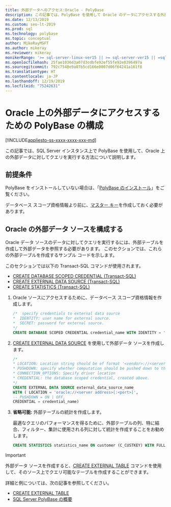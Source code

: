 ```yaml
---
title: 外部データへのアクセス:Oracle - PolyBase
description: この記事では、PolyBase を使用して Oracle のデータにアクセスする外部データ ソースを作成する方法を示します。
ms.date: 12/13/2019
ms.custom: seo-lt-2019
ms.prod: sql
ms.technology: polybase
ms.topic: conceptual
author: MikeRayMSFT
ms.author: mikeray
ms.reviewer: mikeray
monikerRange: '>= sql-server-linux-ver15 || >= sql-server-ver15 || =sqlallproducts-allversions'
ms.openlocfilehash: 25fae1036d3a07d3cdbfe92ef55fe92e0396497a
ms.sourcegitcommit: 792c7548e9a07b5cd166e0007d06f64241a161f8
ms.translationtype: HT
ms.contentlocale: ja-JP
ms.lasthandoff: 12/19/2019
ms.locfileid: "75242631"
---
```

# <a name="configure-polybase-to-access-external-data-in-oracle"></a>Oracle 上の外部データにアクセスするための PolyBase の構成

[!INCLUDE[appliesto-ss-xxxx-xxxx-xxx-md](../../includes/appliesto-ss-xxxx-xxxx-xxx-md.md)]

この記事では、SQL Server インスタンス上で PolyBase を使用して、Oracle 上の外部データに対してクエリを実行する方法について説明します。

## <a name="prerequisites"></a>前提条件

PolyBase をインストールしていない場合は、「[PolyBase のインストール](polybase-installation.md)」をご覧ください。

  データベース スコープ資格情報より前に、[マスター キー](../../t-sql/statements/create-master-key-transact-sql.md)を作成しておく必要があります。 

## <a name="configure-an-oracle-external-data-source"></a>Oracle の外部データ ソースを構成する

Oracle データ ソースのデータに対してクエリを実行するには、外部テーブルを作成して外部データを参照する必要があります。 このセクションでは、これらの外部テーブルを作成するサンプル コードを示します。

このセクションでは以下の Transact-SQL コマンドが使用されます。

- [CREATE DATABASE SCOPED CREDENTIAL (Transact-SQL)](../../t-sql/statements/create-database-scoped-credential-transact-sql.md)
- [CREATE EXTERNAL DATA SOURCE (Transact-SQL)](../../t-sql/statements/create-external-data-source-transact-sql.md) 
- [CREATE STATISTICS (Transact-SQL)](../../t-sql/statements/create-statistics-transact-sql.md)


1. Oracle ソースにアクセスするために、データベース スコープ資格情報を作成します。

    ```sql
    /*  specify credentials to external data source
    *  IDENTITY: user name for external source. 
    *  SECRET: password for external source.
    */
    CREATE DATABASE SCOPED CREDENTIAL credential_name WITH IDENTITY = 'username', Secret = 'password';
    ```

1. [CREATE EXTERNAL DATA SOURCE](../../t-sql/statements/create-external-data-source-transact-sql.md) を使用して外部データ ソースを作成します。

    ```sql
    /* 
    * LOCATION: Location string should be of format '<vendor>://<server>[:<port>]'.
    * PUSHDOWN: specify whether computation should be pushed down to the source. ON by default.
    * CONNECTION_OPTIONS: Specify driver location
    * CREDENTIAL: the database scoped credential, created above.
    */  
    CREATE EXTERNAL DATA SOURCE external_data_source_name
    WITH ( LOCATION = 'oracle://<server address>[:<port>]',
    -- PUSHDOWN = ON | OFF,
    CREDENTIAL = credential_name)
    ```

1. **省略可能:** 外部テーブルの統計を作成します。

    最適なクエリのパフォーマンスを得るために、外部テーブルの列、特に結合、フィルター、集計に使用される列に対して統計を作成することをお勧めします。

    ```sql
    CREATE STATISTICS statistics_name ON customer (C_CUSTKEY) WITH FULLSCAN; 
    ```

>[!IMPORTANT] 
>外部データ ソースを作成すると、[CREATE EXTERNAL TABLE](../../t-sql/statements/create-external-table-transact-sql.md) コマンドを使用して、そのソース上でクエリ可能なテーブルを作成することができます。 

詳細と例については、次の記事を参照してください。

- [CREATE EXTERNAL TABLE](../../t-sql/statements/create-external-table-transact-sql.md)
- [SQL Server PolyBase の概要](polybase-guide.md)
